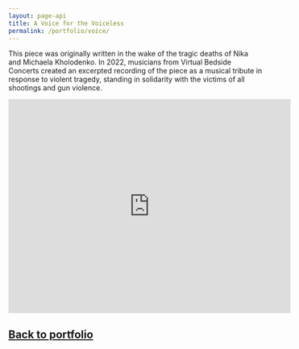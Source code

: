 ```yaml
---
layout: page-api
title: A Voice for the Voiceless
permalink: /portfolio/voice/
---
```


This piece was originally written in the wake of the tragic deaths of Nika and Michaela Kholodenko. In 2022, musicians from Virtual Bedside Concerts created an excerpted recording of the piece as a musical tribute in response to violent tragedy, standing in solidarity with the victims of all shootings and gun violence.

<iframe width="560" height="425" src="https://www.youtube-nocookie.com/embed/70LqqGDZQfk" title="YouTube video player" frameborder="0" allow="accelerometer; autoplay; clipboard-write; encrypted-media; gyroscope; picture-in-picture; web-share" allowfullscreen></iframe>

## [Back to portfolio](/portfolio/)